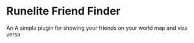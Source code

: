 # Runelite Friend Finder
An A simple plugin for showing your friends on your world map and visa versa